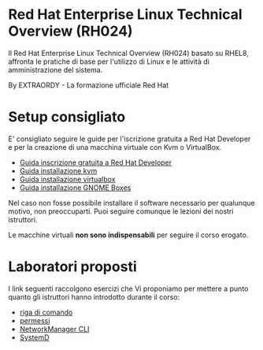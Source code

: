 # Red Hat Enterprise Linux Technical Overview (RH024)

Il Red Hat Enterprise Linux Technical Overview (RH024) basato su RHEL8, affronta le pratiche di base per l'utilizzo di Linux e le attività di amministrazione del sistema.

By EXTRAORDY - La formazione ufficiale Red Hat

# Setup consigliato

E' consigliato seguire le guide per l'iscrizione gratuita a Red Hat Developer e per la creazione di una macchina virtuale con Kvm o VirtualBox.

- [Guida inscrizione gratuita a Red Hat Developer](guides/rhdev-subscribe/README.md)
- [Guida installazione kvm](guides/kvm-install/README.md)
- [Guida installazione virtualbox](guides/vbox-install/README.md)
- [Guida installazione GNOME Boxes](guides/boxes-install/README.md)

Nel caso non fosse possibile installare il software necessario per qualunque motivo, non preoccuparti. 
Puoi seguire comunque le lezioni dei nostri istruttori. 

Le macchine virtuali **non sono indispensabili** per seguire il corso erogato.

# Laboratori proposti

I link seguenti raccolgono esercizi che Vi proponiamo per mettere a punto quanto gli istruttori hanno introdotto durante il corso:

- [riga di comando](labs/cmd.md)
- [permessi](labs/permissions.md)
- [NetworkManager CLI](labs/nmcli.md)
- [SystemD](labs/systemd.md)
